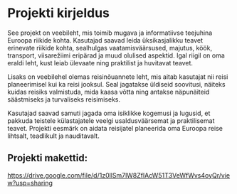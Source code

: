 # Projekti kirjeldus

See projekt on veebileht, mis toimib mugava ja informatiivse teejuhina Euroopa riikide kohta. Kasutajad saavad leida üksikasjalikku teavet erinevate riikide kohta, sealhulgas vaatamisväärsused, majutus, köök, transport, viisarežiimi eripärad ja muud olulised aspektid. Igal riigil on oma eraldi leht, kust leiab ülevaate ning praktilist ja huvitavat teavet.

Lisaks on veebilehel olemas reisinõuannete leht, mis aitab kasutajat nii reisi planeerimisel kui ka reisi jooksul. Seal jagatakse üldiseid soovitusi, näiteks kuidas reisiks valmistuda, mida kaasa võtta ning antakse näpunäiteid säästmiseks ja turvaliseks reisimiseks.

Kasutajad saavad samuti jagada oma isiklikke kogemusi ja lugusid, et pakkuda teistele külastajatele veelgi usaldusväärsemat ja praktilisemat teavet. Projekti eesmärk on aidata reisijatel planeerida oma Euroopa reise lihtsalt, teadlikult ja nauditavalt.

## Projekti makettid:
https://drive.google.com/file/d/1z0llSm7lW8ZflAcW51T3VeWfWvs4oyQr/view?usp=sharing
